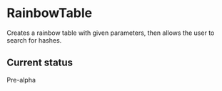 # RainbowTable
Creates a rainbow table with given parameters, then allows the user to search for hashes.

## Current status
Pre-alpha

